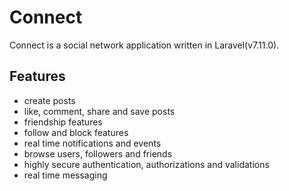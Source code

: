 # Connect
Connect is a social network application written in Laravel(v7.11.0).

## Features
- create posts
- like, comment, share and save posts
- friendship features
- follow and block features
- real time notifications and events
- browse users, followers and friends
- highly secure authentication, authorizations and validations
- real time messaging
